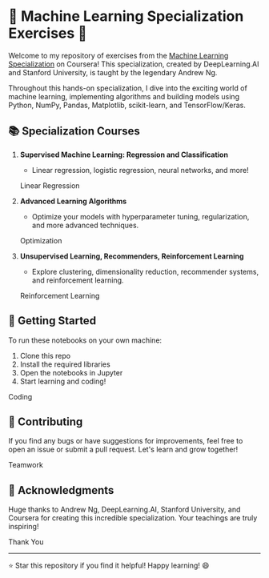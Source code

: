 # 🤖 Machine Learning Specialization Exercises 🧠 

Welcome to my repository of exercises from the [Machine Learning Specialization](https://www.coursera.org/specializations/machine-learning-introduction) on Coursera! This specialization, created by DeepLearning.AI and Stanford University, is taught by the legendary Andrew Ng. 

Throughout this hands-on specialization, I dive into the exciting world of machine learning, implementing algorithms and building models using Python, NumPy, Pandas, Matplotlib, scikit-learn, and TensorFlow/Keras.

## 📚 Specialization Courses

1. **Supervised Machine Learning: Regression and Classification**
   - Linear regression, logistic regression, neural networks, and more!
   
   Linear Regression

2. **Advanced Learning Algorithms** 
   - Optimize your models with hyperparameter tuning, regularization, and more advanced techniques.
   
   Optimization

3. **Unsupervised Learning, Recommenders, Reinforcement Learning**
   - Explore clustering, dimensionality reduction, recommender systems, and reinforcement learning.
   
   Reinforcement Learning

## 🚀 Getting Started

To run these notebooks on your own machine:

1. Clone this repo
2. Install the required libraries 
3. Open the notebooks in Jupyter
4. Start learning and coding!

Coding

## 🤝 Contributing

If you find any bugs or have suggestions for improvements, feel free to open an issue or submit a pull request. Let's learn and grow together!

Teamwork

## 🌟 Acknowledgments

Huge thanks to Andrew Ng, DeepLearning.AI, Stanford University, and Coursera for creating this incredible specialization. Your teachings are truly inspiring!

Thank You

---

⭐ Star this repository if you find it helpful! Happy learning! 😄

